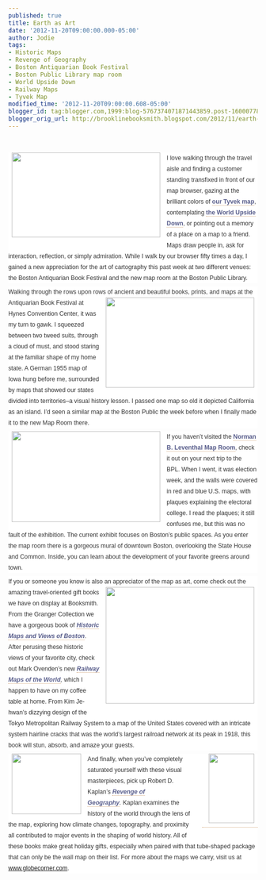 ```yaml
---
published: true
title: Earth as Art
date: '2012-11-20T09:00:00.000-05:00'
author: Jodie
tags:
- Historic Maps
- Revenge of Geography
- Boston Antiquarian Book Festival
- Boston Public Library map room
- World Upside Down
- Railway Maps
- Tyvek Map
modified_time: '2012-11-20T09:00:00.608-05:00'
blogger_id: tag:blogger.com,1999:blog-5767374071871443859.post-1600077800796064736
blogger_orig_url: http://brooklinebooksmith.blogspot.com/2012/11/earth-as-art.html
---
```


<br /><div style="background-color: white; color: #333333; font-family: Verdana, Tahoma, Arial, serif; font-size: 12.222222328186035px; line-height: 1.8em; margin-bottom: 0.5em; padding: 0px;"><a href="http://globecornerbookstore.com/blogs/wp-content/uploads/2012/11/tyvek-map-world-fullsize.jpg" style="border-bottom-color: rgb(204, 153, 102); border-bottom-style: dotted; border-bottom-width: 1px; color: #996600; font-weight: bold; margin: 0px; padding: 0px; text-decoration: initial;"><img alt="" class="alignleft size-medium wp-image-8502" height="171" src="http://globecornerbookstore.com/blogs/wp-content/uploads/2012/11/tyvek-map-world-fullsize-300x171.jpg" style="border: 0px; float: left; margin: 0px 0.5em 0.5em 0px; padding: 0px 7px 2px;" title="tyvek-map-world-fullsize" width="300" /></a>I love walking through the travel aisle and finding a customer standing transfixed in front of our map browser, gazing at the brilliant colors of&nbsp;<a href="http://www.globecorner.com/t/t3/1590.php" style="border-bottom-color: rgb(204, 153, 102); border-bottom-style: dotted; border-bottom-width: 1px; color: #585d8b; font-weight: bold; margin: 0px; padding: 0px; text-decoration: initial;">our Tyvek map</a>, contemplating&nbsp;<a href="http://www.globecorner.com/t/t29/14983.php" style="border-bottom-color: rgb(204, 153, 102); border-bottom-style: dotted; border-bottom-width: 1px; color: #585d8b; font-weight: bold; margin: 0px; padding: 0px; text-decoration: initial;">the World Upside Down</a>, or pointing out a memory of a place on a map to a friend. Maps draw people in, ask for interaction, reflection, or simply admiration. While I walk by our browser fifty times a day, I gained a new appreciation for the art of cartography this past week at two different venues: the Boston Antiquarian Book Festival and the new map room at the Boston Public Library.</div><div style="background-color: white; color: #333333; font-family: Verdana, Tahoma, Arial, serif; font-size: 12.222222328186035px; line-height: 1.8em; margin-bottom: 0.5em; padding: 0px;">Walking through the rows upon rows of ancient and beautiful books, prints, and maps at the Antiquarian<a href="http://globecornerbookstore.com/blogs/wp-content/uploads/2012/11/usa6651.jpg" style="border-bottom-color: rgb(204, 153, 102); border-bottom-style: dotted; border-bottom-width: 1px; color: #585d8b; font-weight: bold; margin: 0px; padding: 0px; text-decoration: initial;"><img alt="" class="alignright size-medium wp-image-8521" height="182" src="http://globecornerbookstore.com/blogs/wp-content/uploads/2012/11/usa6651-300x182.jpg" style="border: 0px; float: right; margin: 0px 0px 0.5em 0.5em; padding: 0px 7px 2px;" title="usa6651" width="300" /></a>&nbsp;Book Festival at Hynes Convention Center, it was my turn to gawk. I squeezed between two tweed suits, through a cloud of must, and stood staring at the familiar shape of my home state. A German 1955 map of Iowa hung before me, surrounded by maps that showed our states divided into territories–a visual history lesson. I passed one map so old it depicted California as an island. I’d seen a similar map at the Boston Public the week before when I finally made it to the new Map Room there.</div><div style="background-color: white; color: #333333; font-family: Verdana, Tahoma, Arial, serif; font-size: 12.222222328186035px; line-height: 1.8em; margin-bottom: 0.5em; padding: 0px;"><a href="http://globecornerbookstore.com/blogs/wp-content/uploads/2012/11/60d698c8a56f10a657d6d770a70a06d1.png" style="border-bottom-color: rgb(204, 153, 102); border-bottom-style: dotted; border-bottom-width: 1px; color: #585d8b; font-weight: bold; margin: 0px; padding: 0px; text-decoration: initial;"><img alt="" class="alignleft size-medium wp-image-8514" height="183" src="http://globecornerbookstore.com/blogs/wp-content/uploads/2012/11/60d698c8a56f10a657d6d770a70a06d1-300x183.png" style="border: 0px; float: left; margin: 0px 0.5em 0.5em 0px; padding: 0px 7px 2px;" title="60d698c8a56f10a657d6d770a70a06d1" width="300" /></a>If you haven’t visited the&nbsp;<a href="http://maps.bpl.org/" style="border-bottom-color: rgb(204, 153, 102); border-bottom-style: dotted; border-bottom-width: 1px; color: #585d8b; font-weight: bold; margin: 0px; padding: 0px; text-decoration: initial;">Norman B. Leventhal Map Room</a>, check it out on your next trip to the BPL.&nbsp;When I went, it was election week, and the walls&nbsp;were covered in red and blue U.S. maps, with plaques explaining the electoral college. I read the plaques; it still confuses me, but this was no fault of the exhibition. The current exhibit focuses on Boston’s public spaces. As you enter the map room there is a gorgeous mural of downtown Boston, overlooking the State House and Common. Inside, you can learn about the development of your favorite greens around town.</div><div style="background-color: white; color: #333333; font-family: Verdana, Tahoma, Arial, serif; font-size: 12.222222328186035px; line-height: 1.8em; margin-bottom: 0.5em; padding: 0px;">If you or someone you know is also an appreciator of the map as art, come check out the amazing travel-<a href="http://globecornerbookstore.com/blogs/wp-content/uploads/2012/11/9781579129163.jpg" style="border-bottom-color: rgb(204, 153, 102); border-bottom-style: dotted; border-bottom-width: 1px; color: #585d8b; font-weight: bold; margin: 0px; padding: 0px; text-decoration: initial;"><img alt="" class="alignright size-medium wp-image-8508" height="235" src="http://globecornerbookstore.com/blogs/wp-content/uploads/2012/11/9781579129163-300x235.jpg" style="border: 0px; float: right; margin: 0px 0px 0.5em 0.5em; padding: 0px 7px 2px;" title="9781579129163" width="300" /></a>oriented gift books we have on display at Booksmith. From the Granger Collection we have a gorgeous book of&nbsp;<a href="http://www.brooklinebooksmith-shop.com/book/9781579129163" style="border-bottom-color: rgb(204, 153, 102); border-bottom-style: dotted; border-bottom-width: 1px; color: #585d8b; font-weight: bold; margin: 0px; padding: 0px; text-decoration: initial;"><em style="margin: 0px; padding: 0px;">Historic Maps and Views of Boston</em></a>. After perusing these historic views of your favorite city, check out Mark Ovenden’s&nbsp;new&nbsp;<em style="margin: 0px; padding: 0px;"><a href="http://www.brooklinebooksmith-shop.com/book/9780143122401" style="border-bottom-color: rgb(204, 153, 102); border-bottom-style: dotted; border-bottom-width: 1px; color: #585d8b; font-weight: bold; margin: 0px; padding: 0px; text-decoration: initial;">Railway Maps of the World</a>,&nbsp;</em>which I happen to have on my coffee table at home. From Kim Je-hwan’s dizzying design of the Tokyo Metropolitan Railway System to a map of the United States covered with an intricate system hairline cracks that was the world’s largest railroad network at its peak in 1918, this book will stun, absorb, and amaze your guests.</div><div style="background-color: white; color: #333333; font-family: Verdana, Tahoma, Arial, serif; font-size: 12.222222328186035px; line-height: 1.8em; margin-bottom: 0.5em; padding: 0px;"><a href="http://globecornerbookstore.com/blogs/wp-content/uploads/2012/11/FC9781400069835.jpg" style="border-bottom-color: rgb(204, 153, 102); border-bottom-style: dotted; border-bottom-width: 1px; clear: right; color: #585d8b; float: right; font-weight: bold; margin-bottom: 1em; margin-left: 1em; margin-top: 0px; padding: 0px; text-decoration: initial;"><img alt="" class="alignright size-full wp-image-8504" height="140" src="http://globecornerbookstore.com/blogs/wp-content/uploads/2012/11/FC9781400069835.jpg" style="border: 0px; float: right; margin: 0px 0px 0.5em 0.5em; padding: 0px 7px 2px;" title="FC9781400069835" width="92" /></a><a href="http://globecornerbookstore.com/blogs/wp-content/uploads/2012/11/FC9780143122401.jpg" style="border-bottom-color: rgb(204, 153, 102); border-bottom-style: dotted; border-bottom-width: 1px; color: #585d8b; font-weight: bold; margin: 0px; padding: 0px; text-decoration: initial;"><img alt="" class="alignleft size-full wp-image-8505" height="122" src="http://globecornerbookstore.com/blogs/wp-content/uploads/2012/11/FC9780143122401.jpg" style="border: 0px; float: left; margin: 0px 0.5em 0.5em 0px; padding: 0px 7px 2px;" title="FC9780143122401" width="140" /></a>And finally, when you’ve completely saturated yourself with these visual masterpieces,&nbsp;pick up Robert D. Kaplan’s&nbsp;<em style="margin: 0px; padding: 0px;"><a href="http://www.brooklinebooksmith-shop.com/book/9781400069835" style="border-bottom-color: rgb(204, 153, 102); border-bottom-style: dotted; border-bottom-width: 1px; color: #585d8b; font-weight: bold; margin: 0px; padding: 0px; text-decoration: initial;">Revenge of Geography</a>.&nbsp;</em>Kaplan&nbsp;examines the history of the world through the lens of the map, exploring how climate changes, topography, and proximity all contributed to major events in the shaping of world history. All of these books make great holiday gifts, especially when paired with that tube-shaped package that can only be the wall map on their list. For more about the maps we carry, visit us at <a href="http://www.globecorner.com/">www.globecorner.com</a>.</div>